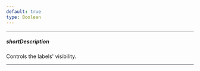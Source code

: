 ```yaml
---
default: true
type: Boolean
---
```

---
##### shortDescription
Controls the labels' visibility.

---
